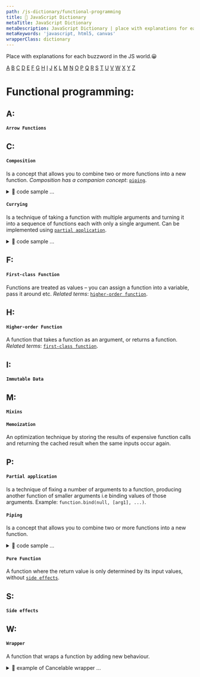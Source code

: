 ```yaml
---
path: /js-dictionary/functional-programming
title: 📙 JavaScript Dictionary
metaTitle: JavaScript Dictionary
metaDescription: JavaScript Dictionary | place with explanations for each buzzword in the JS world
metaKeywords: 'javascript, html5, canvas'
wrapperClass: dictionary
---
```


Place with explanations for each buzzword in the JS world.😀

[A](#a) [B](#b) [C](#c) [D](#d) [E](#e) [F](#f) [G](#g) [H](#h) [I](#i) [J](#j) [K](#k) [L](#l) [M](#m) [N](#n) [O](#o) [P](#p) [Q](#q) [R](#r) [S](#s) [T](#t) [U](#u) [V](#v) [W](#w) [X](#x) [Y](#y) [Z](#z)

# Functional programming:

## A:

#### ```Arrow Functions```

<!-- ## B: -->

## C:

#### ```Composition```

Is a concept that allows you to combine two or more functions into a new function. *Composition has a companion concept*: [```piping```](#piping).

<details>
  <summary>🔎 code sample ...</summary>

```js
const compose = (...fns) => (x) => fns.reduceRight((x, fn) => fn(x), x)

// Usage
const upperFirst = word => word.charAt(0).toUpperCase() + word.slice(1)
const upperCapital = s => s.split(' ').map(upperFirst).join(' ')
const lower = s => s.toLowerCase()

const capitalize = compose(upperCapital, lower)

const s = 'FOO BAR'
capitalize(s) // Foo Bar
```
</details>


#### ```Currying```

Is a technique of taking a function with multiple arguments and turning it into a sequence of functions each with only a single argument. Can be implemented using [```partial application```](#partial-application).

<details>
  <summary>🔎 code sample ...</summary>

```js
const curry = fn => (...args) => {
  if (fn.length > args.length) {
    const f = fn.bind(null, ...args)
    return curry(f)
  } else {
    return fn(...args)
  }
}
```  
</details>


<!-- ## D: -->

<!-- ## E: -->

## F:

#### ```First-class Function```

Functions are treated as values – you can assign a function into a variable, pass it around etc. *Related terms*: [```higher-order function```](#higher-order-function).

<!-- ## G: -->

## H:

#### ```Higher-order Function```

A function that takes a function as an argument, or returns a function. *Related terms*: [```first-class function```](#first-class-function).

## I:

#### ```Immutable Data```

<!-- ## J: -->

<!-- ## K: -->

<!-- ## L: -->

## M:

#### ```Mixins```

#### ```Memoization```

An optimization technique by storing the results of expensive function calls and returning the cached result when the same inputs occur again.

<!-- ## N: -->

<!-- ## O: -->

## P:

#### ```Partial application```

Is a technique of fixing a number of arguments to a function, producing another function of smaller arguments i.e binding values of those arguments. Example: ```function.bind(null, [arg1], ...)```.

#### ```Piping```

Is a concept that allows you to combine two or more functions into a new function.

<details>
  <summary>🔎 code sample ...</summary>

```js
const pipe = (...fns) => (x) => fns.reduce((x, fn) => fn(x), x)

// Usage
const upperFirst = word => word.charAt(0).toUpperCase() + word.slice(1)
const upperCapital = s => s.split(' ').map(upperFirst).join(' ')
const lower = s => s.toLowerCase()

const capitalize = pipe(lower, upperCapital)

const s = 'FOO BAR'
capitalize(s) // Foo Bar
```
</details>

#### ```Pure Function```

A function where the return value is only determined by its input values, without [```side effects```](#side-effects).

<!-- ## Q: -->

<!-- ## R: -->

## S:

#### ```Side effects```

<!-- ## T: -->

<!-- ## U: -->

<!-- ## V: -->

## W:

#### ```Wrapper```

A function that wraps a function by adding new behaviour.
<details>
  <summary>🔎 example of Cancelable wrapper ...</summary>

```js
const cancelable = fn => {
  const wrapper = (...args) => {
    if (fn) return fn(...args);
  }
  wrapper.cancel = () => fn = null
  return wrapper
}

// ...
const f = cancelable(fn);

f() // called
f.cancel()
f() // ignored
```
</details>

<!-- ## X: -->
<!-- ## Y: -->
<!-- ## Z: -->